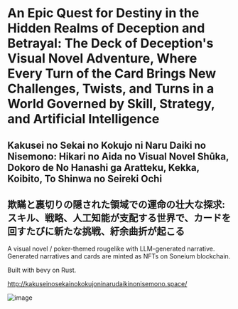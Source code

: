 # An Epic Quest for Destiny in the Hidden Realms of Deception and Betrayal: The Deck of Deception's Visual Novel Adventure, Where Every Turn of the Card Brings New Challenges, Twists, and Turns in a World Governed by Skill, Strategy, and Artificial Intelligence

## Kakusei no Sekai no Kokujo ni Naru Daiki no Nisemono: Hikari no Aida no Visual Novel Shūka, Dokoro de No Hanashi ga Aratteku, Kekka, Koibito, To Shinwa no Seireki Ochi

## 欺瞞と裏切りの隠された領域での運命の壮大な探求: スキル、戦略、人工知能が支配する世界で、カードを回すたびに新たな挑戦、紆余曲折が起こる

A visual novel / poker-themed rougelike with LLM-generated narrative. Generated narratives and cards are minted as NFTs on Soneium blockchain.

Built with bevy on Rust.

http://kakuseinosekainokokujoninarudaikinonisemono.space/

![image](https://github.com/user-attachments/assets/ff533e72-1c42-49ba-a496-c0ff4808cdab)

